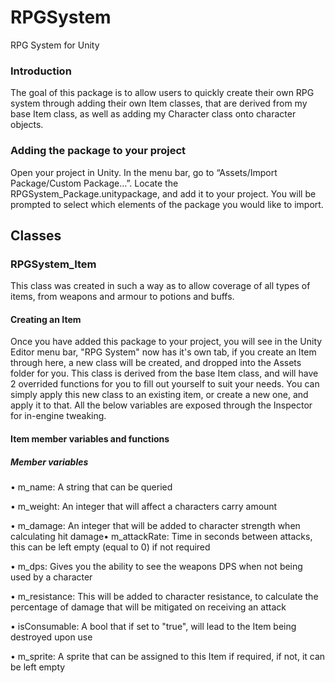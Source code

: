 # RPGSystem
RPG System for Unity


### Introduction
The goal of this package is to allow users to quickly create their own RPG 
system through adding their own Item classes, that are derived from my base 
Item class, as well as adding my Character class onto character objects.

### Adding the package to your project
Open your project in Unity. In the menu bar, go to “Assets/Import
Package/Custom Package…”. Locate the RPGSystem_Package.unitypackage, 
and add it to your project. You will be prompted to select which elements of 
the package you would like to import. 

## Classes

### RPGSystem_Item
This class was created in such a way as to allow coverage of all types of items, 
from weapons and armour to potions and buffs.

#### Creating an Item
Once you have added this package to your project, you will see in the Unity 
Editor menu bar, "RPG System" now has it's own tab, if you create an Item 
through here, a new class will be created, and dropped into the Assets folder 
for you. This class is derived from the base Item class, and will have 2 overrided 
functions for you to fill out yourself to suit your needs. You can simply apply 
this new class to an existing item, or create a new one, and apply it to that. All 
the below variables are exposed through the Inspector for in-engine tweaking.

#### Item member variables and functions

##### Member variables
• m_name: A string that can be queried

• m_weight: An integer that will affect a characters carry amount

• m_damage: An integer that will be added to character strength when 
calculating hit damage• m_attackRate: Time in seconds between attacks, this can be left empty 
(equal to 0) if not required

• m_dps: Gives you the ability to see the weapons DPS when not being 
used by a character

• m_resistance: This will be added to character resistance, to calculate the 
percentage of damage that will be mitigated on receiving an attack

• isConsumable: A bool that if set to "true", will lead to the Item being 
destroyed upon use

• m_sprite: A sprite that can be assigned to this Item if required, if not, it 
can be left empty
